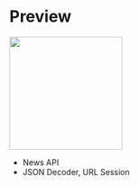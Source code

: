 # Preview

<img src= "https://github.com/user-attachments/assets/3b0ec9bc-f832-493d-9433-d4b3b9074d30" style = "width : 200px">  

  

- News API
- JSON Decoder, URL Session
